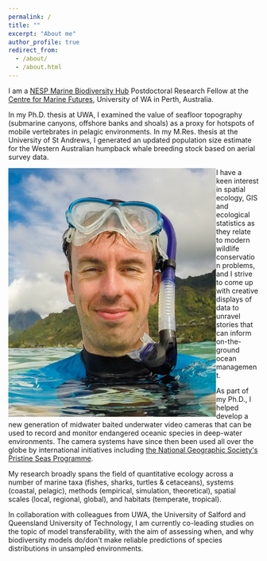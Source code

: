 ```yaml
---
permalink: /
title: ""
excerpt: "About me"
author_profile: true
redirect_from:
  - /about/
  - /about.html
---
```


I am a <a href="http://www.nespmarine.edu.au" target="_blank">NESP Marine Biodiversity Hub</a> Postdoctoral Research Fellow at the <a href="http://www.meeuwig.org" target="_blank">Centre for Marine Futures</a>, University of WA in Perth, Australia.

In my Ph.D. thesis at UWA, I examined the value of seafloor topography (submarine canyons, offshore banks and shoals) as a proxy for hotspots of mobile vertebrates in pelagic environments. In my M.Res. thesis at the University of St Andrews, I generated an updated population size estimate for the Western Australian humpback whale breeding stock based on aerial survey data.

<img src='/images/20141104-Rapa.jpg' align='left' height="500">

I have a keen interest in spatial ecology, GIS and ecological statistics as they relate to modern wildlife conservation problems, and I strive to come up with creative displays of data to unravel stories that can inform on-the-ground ocean management.

As part of my Ph.D., I helped develop a new generation of midwater baited underwater video cameras that can be used to record and monitor endangered oceanic species in deep-water environments. The camera systems have since then been used all over the globe by international initiatives including <a href="https://www.nationalgeographic.org/projects/pristine-seas/" target="_blank">the National Geographic Society's Pristine Seas Programme</a>.

My research broadly spans the field of quantitative ecology across a number of marine taxa (fishes, sharks, turtles & cetaceans), systems (coastal, pelagic), methods (empirical, simulation, theoretical), spatial scales (local, regional, global), and habitats (temperate, tropical).

In collaboration with colleagues from UWA, the University of Salford and Queensland University of Technology, I am currently co-leading studies on the topic of model transferability, with the aim of assessing when, and why biodiversity models do/don't make reliable predictions of species distributions in unsampled environments.
